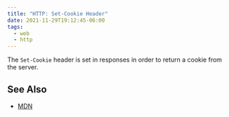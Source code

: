 ```yaml
---
title: "HTTP: Set-Cookie Header"
date: 2021-11-29T19:12:45-06:00
tags:
  - web
  - http
---
```


The `Set-Cookie` header is set in responses in order to return a cookie from the
server.

## See Also

- [MDN](https://developer.mozilla.org/en-US/docs/Web/HTTP/Headers/Set-Cookie)

